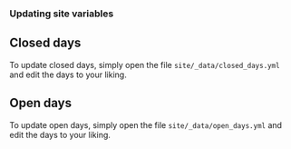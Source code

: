 ### Updating site variables


## Closed days

To update closed days, simply open the file `site/_data/closed_days.yml` and edit the days to your liking.

## Open days

To update open days, simply open the file `site/_data/open_days.yml` and edit the days to your liking.
